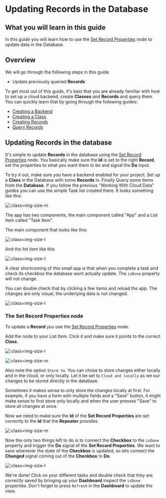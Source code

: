 # Updating Records in the Database

## What you will learn in this guide

In this guide you will learn how to use the [Set Record Properties](/nodes/data/cloud-data/set-record-properties/) node to update data in the Database. 

## Overview

We will go through the following steps in this guide

* Update previously queried **Records**

To get most out of this guide, it's best that you are already familiar with how to set up a cloud backend, create **Classes** and **Records** and query them. You can quickly learn that by going through the following guides:

* [Creating a Backend](/guides/working-with-data/cloud-data/creating-backend/)
* [Creating a Class](/guides/working-with-data/cloud-data/creating-class/)
* [Creating Records](/guides/working-with-data/cloud-data/creating-records/)
* [Query Records](/guides/working-with-data/cloud-data/querying-records/)

## Updating Records in the database

It's simple to update **Records** in the database using the [Set Record Properties](/nodes/data/cloud-data/set-record-properties/) node. You basically make sure the **Id** is set to the right **Record**, set the properties to what you want them to be and signal the **Do** input.

To try it out, make sure you have a backend enabled for your project. Set up a **Class** in the Database with some **Records** in. Finally Query some items from the **Database**. If you follow the previous "Working With Cloud Data" guides you can use the simple Task list created there. It looks something like this:

![](../querying-records/items-2.png ':class=img-size-m')

The app has two components, the main component called "App" and a List Item called "Task Item".

The main component that looks like this:

![](orig-app.png ':class=img-size-l')

And the list item like this

![](../querying-records/record-3.png ':class=img-size-l')

A clear shortcoming of this small app is that when you complete a task and check its checkbox the database wont actually update. The `isDone` property will not change.

You can double check that by clicking a few items and reload the app. The changes are only visual, the underlying data is not changed.

![](checkbox-anim.gif ':class=img-size-l')

### The Set Record Properties node
To update a **Record** you use the [Set Record Properties](/nodes/data/cloud-data/set-record-properties/) node.

Add the node to your List Item. Click it and make sure it points to the correct **Class**.

![](list-item-1.png ':class=img-size-l')

![](set-record-prop-1.png ':class=img-size-m')

Also note the option `Store to`. You can chose to store changes either locally and in the cloud, or only locally. Let it be set to `Cloud and locally` as we our changes to be stored directly in the database.

Sometimes it makes sense to only store the changes locally at first. For example, if you have a form with multiple fields and a "Save" button, it might make sense to first store only locally and when the user presses "Save" to store all changes at once.

Now we need to make sure the **Id** of the **Set Record Properties** are set correctly to the **Id** that the **Repeater** provides.

![](set-record-prop-2.png ':class=img-size-m')

Now the only two things left to do is to connect the **Checkbox** to the `isDone` property and trigger the **Do** signal of the **Set Record Properties**. We want to save whenever the state of the **Checkbox** is updated, so lets connect the **Changed** signal coming out of the **Checkbox** to **Do**.

![](list-item-2.png ':class=img-size-l')

We're done! Click on your different tasks and double check that they are correctly saved by bringing up your **Dashboard** inspect the `isDone` properties. Don't forget to press  `Refresh` in the **Dashboard** to update the view. 
